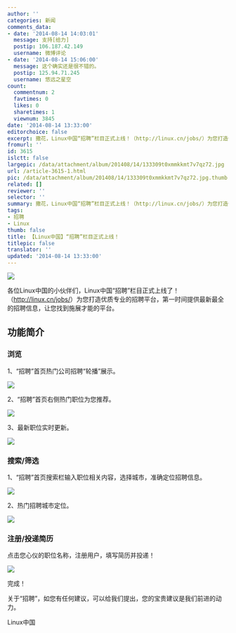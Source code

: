 ```yaml
---
author: ''
categories: 新闻
comments_data:
- date: '2014-08-14 14:03:01'
  message: 支持[给力]
  postip: 106.187.42.149
  username: 微博评论
- date: '2014-08-14 15:06:00'
  message: 这个确实还是很不错的。
  postip: 125.94.71.245
  username: 悠远之星空
count:
  commentnum: 2
  favtimes: 0
  likes: 0
  sharetimes: 1
  viewnum: 3845
date: '2014-08-14 13:33:00'
editorchoice: false
excerpt: 撒花，Linux中国“招聘”栏目正式上线！（http://linux.cn/jobs/）为您打造优质专业的招聘平台，第一时间为您提供最新最全的招聘信息，让您找到施展才能的舞台。
fromurl: ''
id: 3615
islctt: false
largepic: /data/attachment/album/201408/14/133309t0xmmkkmt7v7qz72.jpg
url: /article-3615-1.html
pic: /data/attachment/album/201408/14/133309t0xmmkkmt7v7qz72.jpg.thumb.jpg
related: []
reviewer: ''
selector: ''
summary: 撒花，Linux中国“招聘”栏目正式上线！（http://linux.cn/jobs/）为您打造优质专业的招聘平台，第一时间为您提供最新最全的招聘信息，让您找到施展才能的舞台。
tags:
- 招聘
- Linux
thumb: false
title: 【Linux中国】“招聘”栏目正式上线！
titlepic: false
translator: ''
updated: '2014-08-14 13:33:00'
---
```


![](/data/attachment/album/201408/14/133309t0xmmkkmt7v7qz72.jpg)


各位Linux中国的小伙伴们，Linux中国“招聘”栏目正式上线了！（<http://linux.cn/jobs/>）为您打造优质专业的招聘平台，第一时间提供最新最全的招聘信息，让您找到施展才能的平台。


功能简介
----


### 浏览


1、“招聘”首页热门公司招聘“轮播”展示。


![](/data/attachment/album/201408/14/130138jc3z94retcac174n.jpg)


2、“招聘”首页右侧热门职位为您推荐。


![](/data/attachment/album/201408/14/130602lmj0znn9gr39rezm.jpg)


3、最新职位实时更新。


![](/data/attachment/album/201408/14/130732r35pjwoddl5roj5i.jpg)


### 搜索/筛选


1、“招聘”首页搜索栏输入职位相关内容，选择城市，准确定位招聘信息。


![](/data/attachment/album/201408/14/131003g5ml8mc7358ncz5x.jpg)


2、热门招聘城市定位。


![](/data/attachment/album/201408/14/131326n4cfpc403fhjvfff.jpg)


### 注册/投递简历


点击您心仪的职位名称，注册用户，填写简历并投递！


![](/data/attachment/album/201408/14/132230jxh3p2xl32z2bmro.jpg)


完成！


 


关于“招聘”，如您有任何建议，可以给我们提出，您的宝贵建议是我们前进的动力。


Linux中国